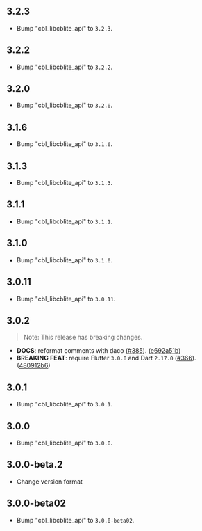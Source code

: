 ## 3.2.3

 - Bump "cbl_libcblite_api" to `3.2.3`.

## 3.2.2

 - Bump "cbl_libcblite_api" to `3.2.2`.

## 3.2.0

 - Bump "cbl_libcblite_api" to `3.2.0`.

## 3.1.6

 - Bump "cbl_libcblite_api" to `3.1.6`.

## 3.1.3

 - Bump "cbl_libcblite_api" to `3.1.3`.

## 3.1.1

 - Bump "cbl_libcblite_api" to `3.1.1`.

## 3.1.0

 - Bump "cbl_libcblite_api" to `3.1.0`.

## 3.0.11

 - Bump "cbl_libcblite_api" to `3.0.11`.

## 3.0.2

> Note: This release has breaking changes.

 - **DOCS**: reformat comments with daco ([#385](https://github.com/cbl-dart/cbl-dart/issues/385)). ([e692a51b](https://github.com/cbl-dart/cbl-dart/commit/e692a51b2ae2f9d4a7d240175e5b3c22fb79c783))
 - **BREAKING** **FEAT**: require Flutter `3.0.0` and Dart `2.17.0` ([#366](https://github.com/cbl-dart/cbl-dart/issues/366)). ([480912b6](https://github.com/cbl-dart/cbl-dart/commit/480912b617cb92cda7879d01ad4a0a3ea5b61abe))

## 3.0.1

 - Bump "cbl_libcblite_api" to `3.0.1`.

## 3.0.0

 - Bump "cbl_libcblite_api" to `3.0.0`.

## 3.0.0-beta.2

 - Change version format

## 3.0.0-beta02

 - Bump "cbl_libcblite_api" to `3.0.0-beta02`.
